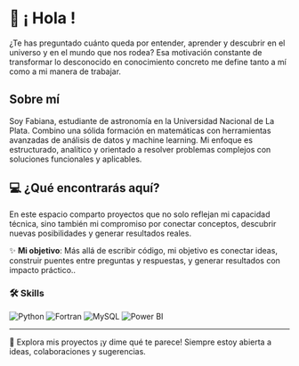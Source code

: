 # 👋 ¡ Hola ! 

¿Te has preguntado cuánto queda por entender, aprender y descubrir en el universo y en el mundo que nos rodea? Esa motivación constante de transformar lo desconocido en conocimiento concreto me define tanto a mí como a mi manera de trabajar.

## Sobre mí  
Soy Fabiana, estudiante de astronomía en la Universidad Nacional de La Plata. Combino una sólida formación en matemáticas con herramientas avanzadas de análisis de datos y machine learning. Mi enfoque es estructurado, analítico y orientado a resolver problemas complejos con soluciones funcionales y aplicables.  

## 💻 ¿Qué encontrarás aquí?  
En este espacio comparto proyectos que no solo reflejan mi capacidad técnica, sino también mi compromiso por conectar conceptos, descubrir nuevas posibilidades y generar resultados reales.  

✨ **Mi objetivo**: Más allá de escribir código, mi objetivo es conectar ideas, construir puentes entre preguntas y respuestas, y generar resultados con impacto práctico..


### 🛠 Skills  
![Python](https://img.shields.io/badge/-Python-3776AB?logo=python&logoColor=white&style=flat)
![Fortran](https://img.shields.io/badge/-Fortran-734F96?logo=fortran&logoColor=white&style=flat)
![MySQL](https://img.shields.io/badge/-MySQL-4479A1?logo=mysql&logoColor=white&style=flat)
![Power BI](https://img.shields.io/badge/-Power%20BI-F2C811?logo=powerbi&logoColor=black&style=flat)

---

🤝 Explora mis proyectos ¡y dime qué te parece! Siempre estoy abierta a ideas, colaboraciones y sugerencias.
